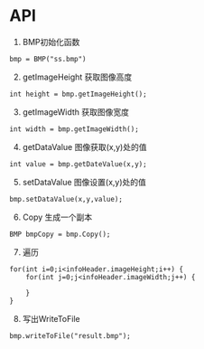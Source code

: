 # API

1. BMP初始化函数

```
bmp = BMP("ss.bmp")
```

2. getImageHeight 获取图像高度

```
int height = bmp.getImageHeight();
```

3. getImageWidth 获取图像宽度

```
int width = bmp.getImageWidth();
```

4. getDataValue 图像获取(x,y)处的值

```
int value = bmp.getDateValue(x,y);
```

5. setDataValue 图像设置(x,y)处的值

```
bmp.setDataValue(x,y,value);
```

6. Copy 生成一个副本

```
BMP bmpCopy = bmp.Copy();
```

7. 遍历

```
for(int i=0;i<infoHeader.imageHeight;i++) {
    for(int j=0;j<infoHeader.imageWidth;j++) {

    }
}
```

8. 写出WriteToFile
```
bmp.writeToFile("result.bmp");
```
